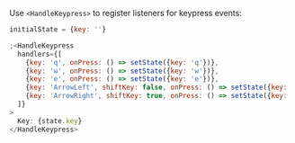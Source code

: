 Use `<HandleKeypress>` to register listeners for keypress events:

```js
initialState = {key: ''}

;<HandleKeypress
  handlers={[
    {key: 'q', onPress: () => setState({key: 'q'})},
    {key: 'w', onPress: () => setState({key: 'w'})},
    {key: 'e', onPress: () => setState({key: 'e'})},
    {key: 'ArrowLeft', shiftKey: false, onPress: () => setState({key: 'left'})},
    {key: 'ArrowRight', shiftKey: true, onPress: () => setState({key: 'shift + right'})}
  ]}
>
  Key: {state.key}
</HandleKeypress>
```
